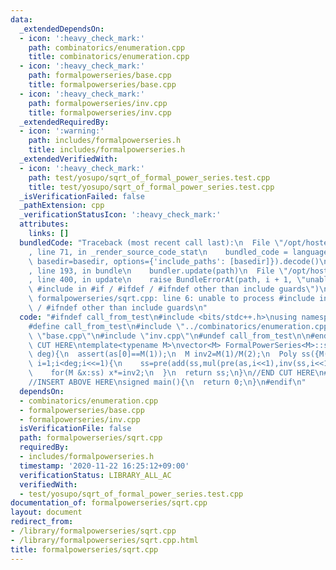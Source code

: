 ```yaml
---
data:
  _extendedDependsOn:
  - icon: ':heavy_check_mark:'
    path: combinatorics/enumeration.cpp
    title: combinatorics/enumeration.cpp
  - icon: ':heavy_check_mark:'
    path: formalpowerseries/base.cpp
    title: formalpowerseries/base.cpp
  - icon: ':heavy_check_mark:'
    path: formalpowerseries/inv.cpp
    title: formalpowerseries/inv.cpp
  _extendedRequiredBy:
  - icon: ':warning:'
    path: includes/formalpowerseries.h
    title: includes/formalpowerseries.h
  _extendedVerifiedWith:
  - icon: ':heavy_check_mark:'
    path: test/yosupo/sqrt_of_formal_power_series.test.cpp
    title: test/yosupo/sqrt_of_formal_power_series.test.cpp
  _isVerificationFailed: false
  _pathExtension: cpp
  _verificationStatusIcon: ':heavy_check_mark:'
  attributes:
    links: []
  bundledCode: "Traceback (most recent call last):\n  File \"/opt/hostedtoolcache/Python/3.9.2/x64/lib/python3.9/site-packages/onlinejudge_verify/documentation/build.py\"\
    , line 71, in _render_source_code_stat\n    bundled_code = language.bundle(stat.path,\
    \ basedir=basedir, options={'include_paths': [basedir]}).decode()\n  File \"/opt/hostedtoolcache/Python/3.9.2/x64/lib/python3.9/site-packages/onlinejudge_verify/languages/cplusplus.py\"\
    , line 193, in bundle\n    bundler.update(path)\n  File \"/opt/hostedtoolcache/Python/3.9.2/x64/lib/python3.9/site-packages/onlinejudge_verify/languages/cplusplus_bundle.py\"\
    , line 400, in update\n    raise BundleErrorAt(path, i + 1, \"unable to process\
    \ #include in #if / #ifdef / #ifndef other than include guards\")\nonlinejudge_verify.languages.cplusplus_bundle.BundleErrorAt:\
    \ formalpowerseries/sqrt.cpp: line 6: unable to process #include in #if / #ifdef\
    \ / #ifndef other than include guards\n"
  code: "#ifndef call_from_test\n#include <bits/stdc++.h>\nusing namespace std;\n\n\
    #define call_from_test\n#include \"../combinatorics/enumeration.cpp\"\n#include\
    \ \"base.cpp\"\n#include \"inv.cpp\"\n#undef call_from_test\n\n#endif\n//BEGIN\
    \ CUT HERE\ntemplate<typename M>\nvector<M> FormalPowerSeries<M>::sqrt(Poly as,int\
    \ deg){\n  assert(as[0]==M(1));\n  M inv2=M(1)/M(2);\n  Poly ss({M(1)});\n  for(int\
    \ i=1;i<deg;i<<=1){\n    ss=pre(add(ss,mul(pre(as,i<<1),inv(ss,i<<1))),i<<1);\n\
    \    for(M &x:ss) x*=inv2;\n  }\n  return ss;\n}\n//END CUT HERE\n#ifndef call_from_test\n\
    //INSERT ABOVE HERE\nsigned main(){\n  return 0;\n}\n#endif\n"
  dependsOn:
  - combinatorics/enumeration.cpp
  - formalpowerseries/base.cpp
  - formalpowerseries/inv.cpp
  isVerificationFile: false
  path: formalpowerseries/sqrt.cpp
  requiredBy:
  - includes/formalpowerseries.h
  timestamp: '2020-11-22 16:25:12+09:00'
  verificationStatus: LIBRARY_ALL_AC
  verifiedWith:
  - test/yosupo/sqrt_of_formal_power_series.test.cpp
documentation_of: formalpowerseries/sqrt.cpp
layout: document
redirect_from:
- /library/formalpowerseries/sqrt.cpp
- /library/formalpowerseries/sqrt.cpp.html
title: formalpowerseries/sqrt.cpp
---
```

